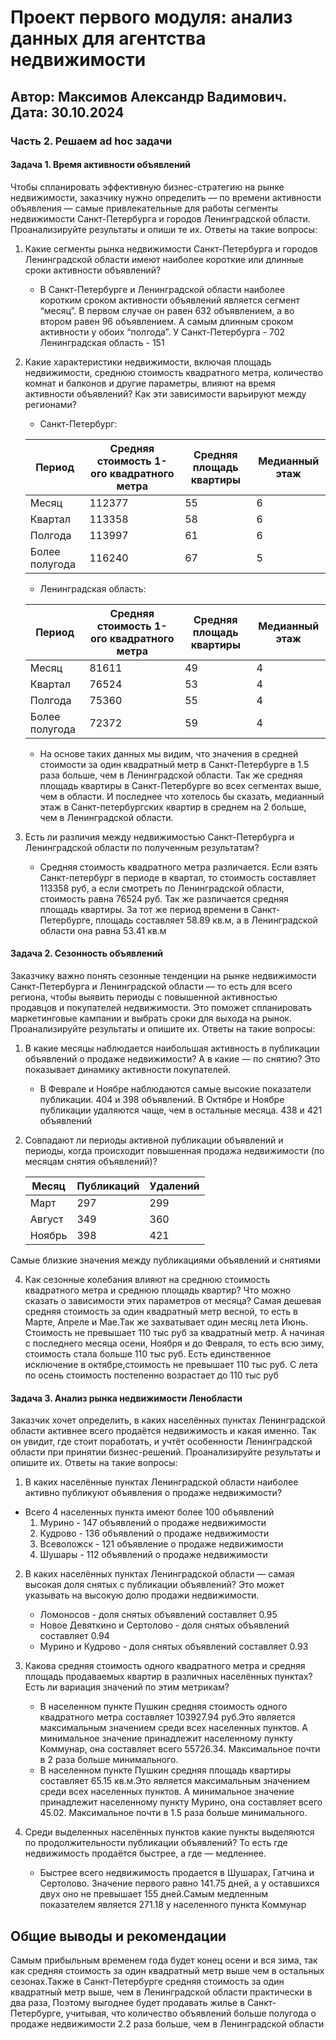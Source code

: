 # Проект первого модуля: анализ данных для агентства недвижимости
## Автор: Максимов Александр Вадимович. Дата: 30.10.2024

### Часть 2. Решаем ad hoc задачи 
#### Задача 1. Время активности объявлений
Чтобы спланировать эффективную бизнес-стратегию на рынке недвижимости, заказчику нужно определить — по времени активности объявления — самые привлекательные для работы сегменты недвижимости Санкт-Петербурга и городов Ленинградской области.
Проанализируйте результаты и опиши те их. Ответы на такие вопросы:
1. Какие сегменты рынка недвижимости Санкт-Петербурга и городов Ленинградской области имеют наиболее короткие или длинные сроки активности объявлений?
    - В Санкт-Петербурге и Ленинградской области наиболее коротким сроком активности объявлений является сегмент “месяц”. В первом случае он равен 632 объявлением, а во втором равен 96 объявлением. А самым длинным сроком активности у обоих “полгода”. У Санкт-Петербурга - 702 Ленинградская область - 151

2. Какие характеристики недвижимости, включая площадь недвижимости, среднюю стоимость квадратного метра, количество комнат и балконов и другие параметры, влияют на время активности объявлений? Как эти зависимости варьируют между регионами?
    - Санкт-Петербург:
      
    | Период | Средняя стоимость 1-ого квадратного метра | Cредняя площадь квартиры | Медианный этаж |
    | ---------| ------- | ---- | --- | 
    | Месяц     | 112377     | 55 | 6 |
    | Квартал   | 113358     | 58 | 6 |
    | Полгода   | 113997     | 61 | 6 |
    | Более полугода   | 116240     | 67 | 5 |
   
   - Ленинградская область:
    
    | Период | Средняя стоимость 1-ого квадратного метра | Cредняя площадь квартиры | Медианный этаж |
    | ---------| ------- | ---- | --- | 
    | Месяц     | 81611     | 49 | 4 |
    | Квартал   | 76524     | 53 | 4 |
    | Полгода   | 75360     | 55 | 4 |
    | Более полугода   | 72372     | 59 | 4 |
   
    - На основе таких данных мы видим, что значения в средней стоимости за  один квадратный метр в Санкт-Петербурге в 1.5 раза больше, чем в Ленинградской области. Так же средняя площадь квартиры в Санкт-Петербурге во всех сегментах выше, чем в области. И последнее что хотелось бы сказать, медианный этаж в Санкт-петербургских квартир в среднем на 2 больше, чем в Ленинградской области. 
4. Есть ли различия между недвижимостью Санкт-Петербурга и Ленинградской области по полученным результатам?
    - Средняя стоимость квадратного метра различается. Если взять Санкт-петербург в периоде в квартал, то стоимость составляет 113358 руб, а если смотреть по Ленинградской области, стоимость равна 76524 руб. Так же различается средняя площадь квартиры. За тот же период времени в Санкт-Петербурге, площадь составляет 58.89 кв.м, а в Ленинградской области она равна 53.41 кв.м

#### Задача 2. Сезонность объявлений
Заказчику важно понять сезонные тенденции на рынке недвижимости Санкт-Петербурга и Ленинградской области — то есть для всего региона, чтобы выявить периоды с повышенной активностью продавцов и покупателей недвижимости. Это поможет спланировать маркетинговые кампании и выбрать сроки для выхода на рынок.
Проанализируйте результаты и опишите их. Ответы на такие вопросы:
1. В какие месяцы наблюдается наибольшая активность в публикации объявлений о продаже недвижимости? А в какие — по снятию? Это показывает динамику активности покупателей.
    - В Феврале и Ноябре наблюдаются самые высокие показатели публикации. 404 и 398 объявлений. В Октябре и Ноябре публикации удаляются чаще, чем в остальные месяца. 438 и 421 объявлений

2. Совпадают ли периоды активной публикации объявлений и периоды, когда происходит повышенная продажа недвижимости (по месяцам снятия объявлений)?
   
    | Месяц | Публикаций | Удалений |
    | ---------| ------- | ---- | 
    | Март     | 297     | 299  |
    | Август   | 349     | 360  |
    | Ноябрь   | 398     | 421  |


Самые близкие значения между публикациями объявлений и снятиями

4. Как сезонные колебания влияют на среднюю стоимость квадратного метра и среднюю площадь квартир? Что можно сказать о зависимости этих параметров от месяца?
Самая дешевая средняя стоимость за один квадратный метр весной, то есть в Марте, Апреле и Мае.Так же захватывает один месяц лета Июнь. Стоимость не превышает 110 тыс руб за квадратный метр. А начиная с последнего месяца осени, Ноября и до Февраля, то есть всю зиму, стоимость стала больше 110 тыс руб. Есть единственное исключение в октябре,стоимость не превышает 110 тыс руб. С лета по осень стоимость постепенно возрастает до 110 тыс руб

#### Задача 3. Анализ рынка недвижимости Ленобласти
Заказчик хочет определить, в каких населённых пунктах Ленинградской области активнее всего продаётся недвижимость и какая именно. Так он увидит, где стоит поработать, и учтёт особенности Ленинградской области при принятии бизнес-решений.
Проанализируйте результаты и опишите их. Ответы на такие вопросы:
1. В каких населённые пунктах Ленинградской области наиболее активно публикуют объявления о продаже недвижимости?
 - Всего 4 населенных пункта имеют более 100 объявлений
   1. Мурино - 147 объявлений о продаже недвижимости
   2. Кудрово - 136 объявлений о продаже недвижимости
   3. Всеволожск - 121 объявление о продаже недвижимости
   4. Шушары - 112 объявлений о продаже недвижимости

2. В каких населённых пунктах Ленинградской области — самая высокая доля снятых с публикации объявлений? Это может указывать на высокую долю продажи недвижимости.
   - Ломоносов - доля снятых объявлений составляет 0.95
   - Новое Девяткино и Сертолово - доля снятых объявлений составляет 0.94
   - Мурино и Кудрово - доля снятых объявлений составляет 0.93

3. Какова средняя стоимость одного квадратного метра и средняя площадь продаваемых квартир в различных населённых пунктах? Есть ли вариация значений по этим метрикам?
   - В населенном пункте Пушкин средняя стоимость одного квадратного метра составляет 103927.94 руб.Это является максимальным значением среди всех населенных пунктов. А минимальное значение принадлежит населенному пункту Коммунар, она составляет всего 55726.34. Максимальное почти в 2 раза больше минимального.
   - В населенном пункте Пушкин средняя площадь квартиры составляет 65.15 кв.м.Это является максимальным значением среди всех населенных пунктов. А минимальное значение принадлежит населенному пункту Мурино, она составляет всего 45.02. Максимальное почти в 1.5 раза больше минимального.

4. Среди выделенных населённых пунктов какие пункты выделяются по продолжительности публикации объявлений? То есть где недвижимость продаётся быстрее, а где — медленнее.
   - Быстрее всего недвижимость продается в Шушарах, Гатчина и Сертолово. Значение первого равно 141.75 дней, а у оставшихся двух оно не превышает 155 дней.Самым медленным показателем является 271.18 у населенного пункта Коммунар

## Общие выводы и рекомендации
Самым прибыльным временем года будет конец осени и вся зима, так как средняя стоимость за один квадратный метр выше чем в остальных сезонах.Также в Санкт-Петербурге средняя стоимость за один квадратный метр выше, чем в Ленинградской области практически в два раза, Поэтому выгоднее будет продавать жилье в Санкт-Петербурге, учитывая, что количество объявлений больше полугода о продаже недвижимости 2.2 раза больше, чем в Ленинградской области 

